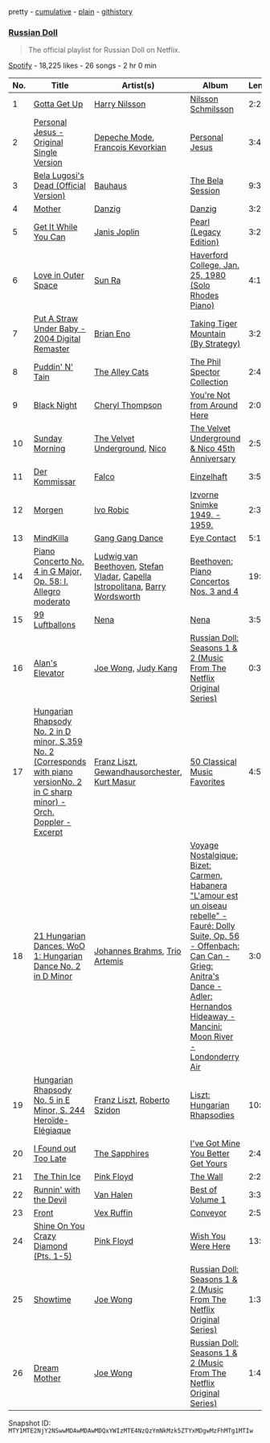pretty - [cumulative](/playlists/cumulative/37i9dQZF1DWYNsv9jSVI53.md) - [plain](/playlists/plain/37i9dQZF1DWYNsv9jSVI53) - [githistory](https://github.githistory.xyz/mackorone/spotify-playlist-archive/blob/main/playlists/plain/37i9dQZF1DWYNsv9jSVI53)

### [Russian Doll](https://open.spotify.com/playlist/37i9dQZF1DWYNsv9jSVI53)

> The official playlist for Russian Doll on Netflix.

[Spotify](https://open.spotify.com/user/spotify) - 18,225 likes - 26 songs - 2 hr 0 min

| No. | Title | Artist(s) | Album | Length |
|---|---|---|---|---|
| 1 | [Gotta Get Up](https://open.spotify.com/track/6fvIzrJ6boUDFF19fH4S2s) | [Harry Nilsson](https://open.spotify.com/artist/3RTzAwFprBqiskp550eSJX) | [Nilsson Schmilsson](https://open.spotify.com/album/3EfpOFKjotrMQTFTnxrXaB) | 2:24 |
| 2 | [Personal Jesus \- Original Single Version](https://open.spotify.com/track/1xShPgQbOUa98avWJQFDBY) | [Depeche Mode](https://open.spotify.com/artist/762310PdDnwsDxAQxzQkfX), [Francois Kevorkian](https://open.spotify.com/artist/30ZqCPhfRzzWcgIbXrbHnU) | [Personal Jesus](https://open.spotify.com/album/2nsxERlQsbUOWBwaz8HCj8) | 3:44 |
| 3 | [Bela Lugosi's Dead \(Official Version\)](https://open.spotify.com/track/1wyVyr8OhYsC9l0WgPPbh8) | [Bauhaus](https://open.spotify.com/artist/5N5tQ9Dx1h8Od7aRmGj7Fi) | [The Bela Session](https://open.spotify.com/album/5NhiaFlFGgymG2rDNqAcm1) | 9:36 |
| 4 | [Mother](https://open.spotify.com/track/7txxAtOMwLLnQTpKeBL6bp) | [Danzig](https://open.spotify.com/artist/34c4iQ5tkaZKu6Sv28BTde) | [Danzig](https://open.spotify.com/album/3elIDlrTtrgKfbxYVgp3uW) | 3:24 |
| 5 | [Get It While You Can](https://open.spotify.com/track/3dOfHE5J4Qsj1hJ35vnfn4) | [Janis Joplin](https://open.spotify.com/artist/4NgfOZCL9Ml67xzM0xzIvC) | [Pearl \(Legacy Edition\)](https://open.spotify.com/album/3j7nicLAWXM0Fb08q9XGyf) | 3:23 |
| 6 | [Love in Outer Space](https://open.spotify.com/track/6elz4mq14CoLctixaxEs9J) | [Sun Ra](https://open.spotify.com/artist/0tIODqvzGUoEaK26rK4pvX) | [Haverford College, Jan\. 25, 1980 \(Solo Rhodes Piano\)](https://open.spotify.com/album/3wjjKm4yTANJvJwSm8oDxe) | 4:13 |
| 7 | [Put A Straw Under Baby \- 2004 Digital Remaster](https://open.spotify.com/track/3FglRwYchsaJ4NURtnTMHq) | [Brian Eno](https://open.spotify.com/artist/7MSUfLeTdDEoZiJPDSBXgi) | [Taking Tiger Mountain \(By Strategy\)](https://open.spotify.com/album/1IMbtEVdtaFz0PPiq4brLZ) | 3:25 |
| 8 | [Puddin' N' Tain](https://open.spotify.com/track/3PSE5zXhf70R9czOlfgWeM) | [The Alley Cats](https://open.spotify.com/artist/6pSo5F15qsAxY0qYkpmsvJ) | [The Phil Spector Collection](https://open.spotify.com/album/5NKKNLuM9Y0thrHgX709mp) | 2:47 |
| 9 | [Black Night](https://open.spotify.com/track/1pJqA8DK4KR0UeQR1GKCrR) | [Cheryl Thompson](https://open.spotify.com/artist/0WA1uYD5c1dn1Oxt9OtN6V) | [You're Not from Around Here](https://open.spotify.com/album/01de6Zye614CkKr2dcLzrF) | 2:00 |
| 10 | [Sunday Morning](https://open.spotify.com/track/11607FzqoipskTsXrwEHnJ) | [The Velvet Underground](https://open.spotify.com/artist/1nJvji2KIlWSseXRSlNYsC), [Nico](https://open.spotify.com/artist/0IwlY33zbBXN7zlS9DP2Cj) | [The Velvet Underground & Nico 45th Anniversary](https://open.spotify.com/album/4xwx0x7k6c5VuThz5qVqmV) | 2:55 |
| 11 | [Der Kommissar](https://open.spotify.com/track/3TBRJsLCcwroEkA3tD4u2N) | [Falco](https://open.spotify.com/artist/0hLd40hVpRDGENe4KGZLnW) | [Einzelhaft](https://open.spotify.com/album/4713DwyqNIrkyj17Q5Rsde) | 3:52 |
| 12 | [Morgen](https://open.spotify.com/track/4Gy2ccb1lUzc5sNmwKtTFt) | [Ivo Robic](https://open.spotify.com/artist/6ouLM9uXt774BmPfmTzgX8) | [Izvorne Snimke 1949\. \- 1959.](https://open.spotify.com/album/3zZ53e51GTH3G3e36U7KnV) | 2:35 |
| 13 | [MindKilla](https://open.spotify.com/track/6b1ja7rkQz9FUM7x79UH1i) | [Gang Gang Dance](https://open.spotify.com/artist/6UU6YXQaFGQToWN6U28Dcb) | [Eye Contact](https://open.spotify.com/album/4bq7GESFNztOvUBKpWeh6N) | 5:16 |
| 14 | [Piano Concerto No\. 4 in G Major, Op\. 58: I\. Allegro moderato](https://open.spotify.com/track/626IyHboCqGtygvuS9ceyW) | [Ludwig van Beethoven](https://open.spotify.com/artist/2wOqMjp9TyABvtHdOSOTUS), [Stefan Vladar](https://open.spotify.com/artist/3cYlHOewTtDhkVIaEKZsOl), [Capella Istropolitana](https://open.spotify.com/artist/3COykW4UPvB0DqwnzlnfWt), [Barry Wordsworth](https://open.spotify.com/artist/5sjJnaI3YhaO8KylpJk3gN) | [Beethoven: Piano Concertos Nos\. 3 and 4](https://open.spotify.com/album/3N7JVK7eA99XraybwRR8iW) | 19:07 |
| 15 | [99 Luftballons](https://open.spotify.com/track/4ZhPLoMzZwewHLLjV1J15c) | [Nena](https://open.spotify.com/artist/6Tz0QRoe083BcOo2YbG9lV) | [Nena](https://open.spotify.com/album/78hVLZZJhaXgrnfXKc6yxF) | 3:52 |
| 16 | [Alan's Elevator](https://open.spotify.com/track/3aSIYlOsdQvGiP9f7t4Uyn) | [Joe Wong](https://open.spotify.com/artist/62TZuRSv7K8KK5BmL90K32), [Judy Kang](https://open.spotify.com/artist/5lLKVIJzQ5XyH4js5EHkoR) | [Russian Doll: Seasons 1 & 2 \(Music From The Netflix Original Series\)](https://open.spotify.com/album/0Dt08kWhZvV18tp4bALqWY) | 0:34 |
| 17 | [Hungarian Rhapsody No\. 2 in D minor, S.359 No\. 2 \(Corresponds with piano versionNo\. 2 in C sharp minor\) \- Orch\. Doppler \- Excerpt](https://open.spotify.com/track/53hzDAws6V4cRsEU0OAEAX) | [Franz Liszt](https://open.spotify.com/artist/1385hLNbrnbCJGokfH2ac2), [Gewandhausorchester](https://open.spotify.com/artist/0SlNRZ8zBLAgyB1lsoYxAa), [Kurt Masur](https://open.spotify.com/artist/37Lr1lIJy824MQIENRUnZn) | [50 Classical Music Favorites](https://open.spotify.com/album/3ahByf8mq73nZP5fINhDPc) | 4:54 |
| 18 | [21 Hungarian Dances, WoO 1: Hungarian Dance No\. 2 in D Minor](https://open.spotify.com/track/1SXmebxfqeJpb8LY4btqGH) | [Johannes Brahms](https://open.spotify.com/artist/5wTAi7QkpP6kp8a54lmTOq), [Trio Artemis](https://open.spotify.com/artist/3663dB3Dg9xe5AvNnkdmnh) | [Voyage Nostalgique: Bizet: Carmen, Habanera "L'amour est un oiseau rebelle" \- Fauré: Dolly Suite, Op\. 56 \- Offenbach: Can Can \- Grieg: Anitra's Dance \- Adler: Hernandos Hideaway \- Mancini: Moon River \- Londonderry Air](https://open.spotify.com/album/746svkf81wYR28APmoq7Ej) | 3:05 |
| 19 | [Hungarian Rhapsody No\. 5 in E Minor, S\. 244 Heroïde\-Elégiaque](https://open.spotify.com/track/4tavlmxcVaiA60aH1WRsxg) | [Franz Liszt](https://open.spotify.com/artist/1385hLNbrnbCJGokfH2ac2), [Roberto Szidon](https://open.spotify.com/artist/2r7hc4YRv3IfDLWllWCCdB) | [Liszt: Hungarian Rhapsodies](https://open.spotify.com/album/22b9GAtLuUYiHaZf0y60Iq) | 10:18 |
| 20 | [I Found out Too Late](https://open.spotify.com/track/6r3CX3IURhy9i4ZxkOpzJB) | [The Sapphires](https://open.spotify.com/artist/7hsuVq0DQonl3PnP7qkfvP) | [I've Got Mine You Better Get Yours](https://open.spotify.com/album/3Y0cqHUAQskSOoRptoycHq) | 2:41 |
| 21 | [The Thin Ice](https://open.spotify.com/track/62zuXt6X5B6YQOBNFV2eXG) | [Pink Floyd](https://open.spotify.com/artist/0k17h0D3J5VfsdmQ1iZtE9) | [The Wall](https://open.spotify.com/album/5Dbax7G8SWrP9xyzkOvy2F) | 2:26 |
| 22 | [Runnin' with the Devil](https://open.spotify.com/track/46FW5ZZ6fOF1WpMTEOVEHX) | [Van Halen](https://open.spotify.com/artist/2cnMpRsOVqtPMfq7YiFE6K) | [Best of Volume 1](https://open.spotify.com/album/7ndqT6LH9o6YQ5uA7aT0St) | 3:36 |
| 23 | [Front](https://open.spotify.com/track/6SCAXoQUdLB7oPCwSA6YAd) | [Vex Ruffin](https://open.spotify.com/artist/6lxA3O2PKkIPpAjPHtQ8Kv) | [Conveyor](https://open.spotify.com/album/3SyLU1W5jMUGb9gys46jih) | 2:53 |
| 24 | [Shine On You Crazy Diamond \(Pts\. 1\-5\)](https://open.spotify.com/track/6pnwfWyaWjQiHCKTiZLItr) | [Pink Floyd](https://open.spotify.com/artist/0k17h0D3J5VfsdmQ1iZtE9) | [Wish You Were Here](https://open.spotify.com/album/0bCAjiUamIFqKJsekOYuRw) | 13:31 |
| 25 | [Showtime](https://open.spotify.com/track/7ld59FzTeRSyR58BSOilTs) | [Joe Wong](https://open.spotify.com/artist/62TZuRSv7K8KK5BmL90K32) | [Russian Doll: Seasons 1 & 2 \(Music From The Netflix Original Series\)](https://open.spotify.com/album/0Dt08kWhZvV18tp4bALqWY) | 1:31 |
| 26 | [Dream Mother](https://open.spotify.com/track/5SLfUZcKNs3Ab2F1BOjQXr) | [Joe Wong](https://open.spotify.com/artist/62TZuRSv7K8KK5BmL90K32) | [Russian Doll: Seasons 1 & 2 \(Music From The Netflix Original Series\)](https://open.spotify.com/album/0Dt08kWhZvV18tp4bALqWY) | 1:46 |

Snapshot ID: `MTY1MTE2NjY2NSwwMDAwMDAwMDQxYWIzMTE4NzQzYmNkMzk5ZTYxMDgwMzFhMTg1MTIw`
